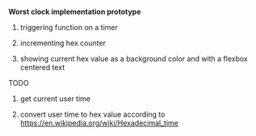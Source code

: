 **Worst clock implementation prototype**

1. triggering function on a timer

2. incrementing hex counter

3. showing current hex value as a background color and with a flexbox centered text

TODO

1. get current user time

2. convert user time to hex value according to https://en.wikipedia.org/wiki/Hexadecimal_time
